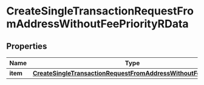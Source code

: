 

# CreateSingleTransactionRequestFromAddressWithoutFeePriorityRData


## Properties

| Name | Type | Description | Notes |
|------------ | ------------- | ------------- | -------------|
|**item** | [**CreateSingleTransactionRequestFromAddressWithoutFeePriorityRI**](CreateSingleTransactionRequestFromAddressWithoutFeePriorityRI.md) |  |  |



